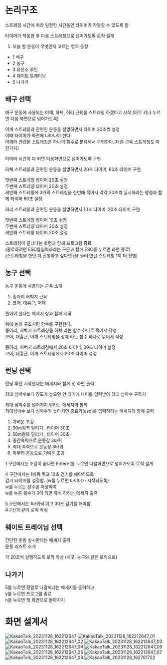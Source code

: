 # 논리구조

스트레칭 시간에 따라 일정한 시간동안 타이머가 작동할 수 있도록 함

타이머가 작동한 후 다음 스트레칭으로 넘어가도록 로직 설계

1. 오늘 할 운동이 무엇인지 고르는 항목 등장
- 1 배구
- 2 농구
- 3 유산소 루틴
- 4 웨이트 트레이닝
- 5 나가기

## 배구 선택  
배구 운동에 사용되는 어깨, 하체, 허리 근육을 스트레칭 하겠다고 시작
(아무 키나 누르면 다음 화면으로 넘어가도록)

어깨 스트레칭과 관련된 운동을 설명하면서 타이머 30초씩 설정  
이때 타이머가 화면에 나타나야 한다.  
어깨와 관련된 스트레칭은 하나의 함수로 분류해서 구현한다.(다른 근육 스트레칭도 마찬가지)

타이머 시간이 다 되면 다음화면으로 넘어가도록 구현

하체 스트레칭과 관련된 운동을 설명하면서 20초 타이머, 60초 타이머 구현

첫번째 스트레칭 타이머 20초 설정  
두번째 스트레칭 타이머 20초 설정  
세번째 스트레칭에 3개의 스트레칭을 한번에 묶어서 각각 20초씩 실시하라는 명령과 함께 타이머 60초 설정

허리 스트레칭과 관련된 운동을 설명하면서 10초 타이머, 20초 타이머 구현  

첫번째 스트레칭 타이머 10초 설정  
두번째 스트레칭 타이머 20초 설정  
세번째 스트레칭 타이머 20초 설정

스트레칭이 끝났다는 화면과 함께 프로그램 종료  
(종료하려면 ESC를입력하라는 구문과 함께 ESC를 누르면 화면 종료)  
(스트레칭을 한번 더 진행하고 싶다면 r을 눌러 했던 스트레칭 1회 더 진행)

## 농구 선택  
농구 운동에 사용되는 근육 소개  
1. 종아리 허벅지 근육  
2. 코어, 대흉근, 어깨  

풀어야 한다는 메세지 창과 함께 시작  

위에 논리 구조처럼 함수를 구현한다.  
종아리, 허벅지 스트레칭을 하체 라는 함수 하나로 묶어서 작성  
코어, 대흉근, 어깨 스트레칭을 상체 라는 함수 하나로 묶어서 작성

종아리, 허벅지 스트레칭에서 20초 타이머, 30초 타이머 설정  
코어, 대흉근, 어깨 스트레칭에서 20초 타이머 설정

## 런닝 선택  
런닝 루틴 시작한다는 메세지와 함께 첫 화면 출력

최대 심박수보다 강도가 높으면 안 되기에 나이를 입력받아 최대 심박수 구하기

최대 심박수를 넘어가지 말라는 메세지와 함께  
최대심박수 보다 심박수가 높아지면 종료키(esc)를 입력하라는 메세지와 함께 출력

1. 가벼운 조깅
2. 30m왕복 달리기 , 타이머 30초
3. 50m왕복 달리기 , 타이머 30초
4. 중간속력으로 운동장 3바퀴
5. 최대 속력으로 운동장 3바퀴
6. 마무리 운동으로 가벼운 조깅

1 구간에서는 조깅이 끝나면 Enter키를 누르면 다음화면으로 넘어가도록 로직 설계

4 구간에서는 1바퀴 뛰고 10초 걷기를 해야하므로  
걷기 타이머를 설정함. (w를 누르면 타이머가 시작되도록)  
w를 누르는 횟수를 저장하여  
w를 누른 횟수가 3이 되면 휴식 하라는 메세지 출력

5 구간에서는 1바퀴씩 뛰고 30초 걷기를 해야함  
4구간과 같이 로직 작성

## 웨이트 트레이님 선택

간단한 운동 실시한다는 메세지 출력  
운동 리스트 소개

각 20초씩 실행하도록 로직 작성 (배구, 농구와 같은 로직으로)

## 나가기
5를 누르면 정말로 나갈꺼냐는 메세지를 출력하고  
y를 누르면 프로그램 종료  
n을 누르면 첫 화면으로 돌아가기

# 화면 설계서
![KakaoTalk_20231128_162212647](https://github.com/younsonx/MyTIL/assets/144593956/7d1b9d6f-3cba-418d-a7e3-4cc107c279f9)
![KakaoTalk_20231128_162212647_01](https://github.com/younsonx/MyTIL/assets/144593956/de194b2a-9f28-4523-b778-60c1f1bad845)
![KakaoTalk_20231128_162212647_02](https://github.com/younsonx/MyTIL/assets/144593956/c3a5e5a9-c4e4-4c14-8b10-7f107317a69d)
![KakaoTalk_20231128_162212647_03](https://github.com/younsonx/MyTIL/assets/144593956/861311bb-12ea-49f9-90aa-d2d9bf410712)
![KakaoTalk_20231128_162212647_04](https://github.com/younsonx/MyTIL/assets/144593956/4c5d1076-346a-46d0-b0d5-e374de310fd1)
![KakaoTalk_20231128_162212647_05](https://github.com/younsonx/MyTIL/assets/144593956/9b599f82-9f58-443b-bd9c-7cc3dfe2680c)
![KakaoTalk_20231128_162212647_06](https://github.com/younsonx/MyTIL/assets/144593956/7377d084-501e-402b-8496-578908320275)
![KakaoTalk_20231128_162212647_07](https://github.com/younsonx/MyTIL/assets/144593956/f64b88ab-510e-4777-b4be-cd1615ffcc8a)
![KakaoTalk_20231128_162212647_08](https://github.com/younsonx/MyTIL/assets/144593956/6c6d5123-1914-4e24-9e95-c63ab2e35276)
![KakaoTalk_20231128_162701722](https://github.com/younsonx/MyTIL/assets/144593956/a992ec22-898c-41dd-9297-07b20fe1c254)
